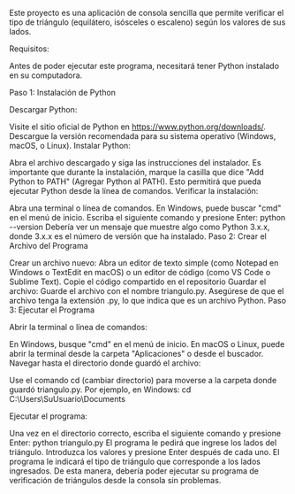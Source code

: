 Este proyecto es una aplicación de consola sencilla que permite verificar el tipo de triángulo (equilátero, isósceles o escaleno) según los valores de sus lados.

Requisitos:

Antes de poder ejecutar este programa, necesitará tener Python instalado en su computadora.

Paso 1: Instalación de Python

Descargar Python:

Visite el sitio oficial de Python en https://www.python.org/downloads/.
Descargue la versión recomendada para su sistema operativo (Windows, macOS, o Linux).
Instalar Python:

Abra el archivo descargado y siga las instrucciones del instalador.
Es importante que durante la instalación, marque la casilla que dice "Add Python to PATH" (Agregar Python al PATH). Esto permitirá que pueda ejecutar Python desde la línea de comandos.
Verificar la instalación:

Abra una terminal o línea de comandos. En Windows, puede buscar "cmd" en el menú de inicio.
Escriba el siguiente comando y presione Enter:
python --version
Debería ver un mensaje que muestre algo como Python 3.x.x, donde 3.x.x es el número de versión que ha instalado.
Paso 2: Crear el Archivo del Programa

Crear un archivo nuevo:
Abra un editor de texto simple (como Notepad en Windows o TextEdit en macOS) o un editor de código (como VS Code o Sublime Text).
Copie el código compartido en el repositorio
Guardar el archivo:
Guarde el archivo con el nombre triangulo.py.
Asegúrese de que el archivo tenga la extensión .py, lo que indica que es un archivo Python.
Paso 3: Ejecutar el Programa

Abrir la terminal o línea de comandos:

En Windows, busque "cmd" en el menú de inicio.
En macOS o Linux, puede abrir la terminal desde la carpeta "Aplicaciones" o desde el buscador.
Navegar hasta el directorio donde guardó el archivo:

Use el comando cd (cambiar directorio) para moverse a la carpeta donde guardó triangulo.py. Por ejemplo, en Windows:
cd C:\Users\SuUsuario\Documents

Ejecutar el programa:

Una vez en el directorio correcto, escriba el siguiente comando y presione Enter:
python triangulo.py
El programa le pedirá que ingrese los lados del triángulo. Introduzca los valores y presione Enter después de cada uno.
El programa le indicará el tipo de triángulo que corresponde a los lados ingresados.
De esta manera, debería poder ejecutar su programa de verificación de triángulos desde la consola sin problemas.
